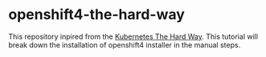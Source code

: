 # openshift4-the-hard-way

This repository inpired from the [Kubernetes The Hard Way](https://github.com/kelseyhightower/kubernetes-the-hard-way/blob/master/README.md#kubernetes-the-hard-way). This tutorial will break down the installation of openshift4 installer in the manual steps.
